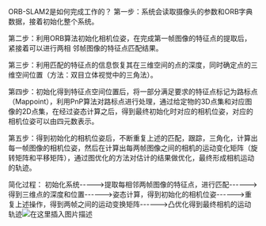 ORB-SLAM2是如何完成工作的？
第一步：系统会读取摄像头的参数和ORB字典数据，接着初始化整个系统。

第二步：利用ORB算法初始化相机位姿，在完成第一帧图像的特征点的提取后，紧接着可以进行两相 邻帧图像的特征点匹配结果。

第三步：利用匹配的特征点的信息恢复其在三维空间的点的深度，同时确定点的三维空间位置（方法：双目立体视觉中的三角法）。

第四步：初始化得到特征点空间位置后，将一部分满足要求的特征点标记为路标点（Mappoint），利用PnP算法对路标点进行处理，通过给定物的3D点集和对应图像的2D点集，在经过姿态计算之后，得到最终初始化时对应的相机位姿，对应的相机位姿可以由四元数表示。

第五步：得到初始化的相机位姿后，不断重复上述的匹配，跟踪，三角化，计算出每一帧图像的相机位姿，然后在计算出每两帧图像之间的相机的运动变化矩阵（旋转矩阵和平移矩阵），通过图优化的方法对估计的结果做优化，最终形成相机运动的轨迹。

简化过程：
初始化系统----->提取每相邻两帧图像的特征点，进行匹配------>得到三维点的深度和位置------>姿态计算，得到初始化的相机位姿------>重复上述操作，得到两帧之间的运动变换矩阵------>凸优化得到最终相机的运动轨迹![在这里插入图片描述](https://img-blog.csdnimg.cn/20190718112608217.png?x-oss-process=image/watermark,type_ZmFuZ3poZW5naGVpdGk,shadow_10,text_aHR0cHM6Ly9ibG9nLmNzZG4ubmV0L3dlaXhpbl80MTY1MjgyOQ==,size_16,color_FFFFFF,t_70)